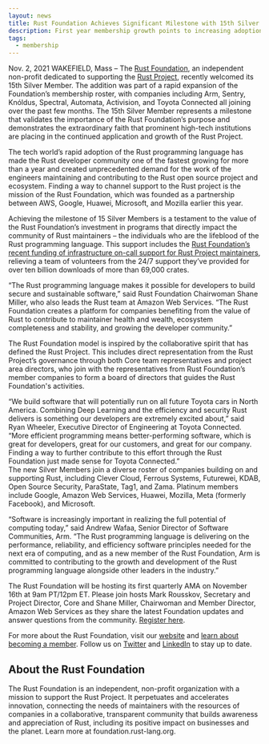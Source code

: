 ```yaml
---
layout: news
title: Rust Foundation Achieves Significant Milestone with 15th Silver Member Organization
description: First year membership growth points to increasing adoption of the Rust programming language and rapidly increasing investments in the Rust Project
tags:
  - membership
---
```


Nov. 2, 2021 WAKEFIELD, Mass – The [Rust Foundation](https://foundation.rust-lang.org/), an independent non-profit dedicated to supporting the [Rust Project](https://www.rust-lang.org/), recently welcomed its 15th Silver Member. The addition was part of a rapid expansion of the Foundation’s membership roster, with companies including Arm, Sentry, Knóldus, Spectral, Automata, Activision, and Toyota Connected all joining over the past few months. The 15th Silver Member represents a milestone that validates the importance of the Rust Foundation’s purpose and demonstrates the extraordinary faith that prominent high-tech institutions are placing in the continued application and growth of the Rust Project.

The tech world’s rapid adoption of the Rust programming language has made the Rust developer community one of the fastest growing for more than a year and created unprecedented demand for the work of the engineers maintaining and contributing to the Rust open source project and ecosystem. Finding a way to channel support to the Rust project is the mission of the Rust Foundation, which was founded as a partnership between AWS, Google, Huawei, Microsoft, and Mozilla earlier this year.

Achieving the milestone of 15 Silver Members is a testament to the value of the Rust Foundation’s investment in programs that directly impact the community of Rust maintainers – the individuals who are the lifeblood of the Rust programming language. This support includes the [Rust Foundation’s recent funding of infrastructure on-call support for Rust Project maintainers](https://foundation.rust-lang.org/posts/2021-10-18-crates-io-oncall-ferrous-systems/), relieving a team of volunteers from the 24/7 support they’ve provided for over ten billion downloads of more than 69,000 crates.

“The Rust programming language makes it possible for developers to build secure and sustainable software,” said Rust Foundation Chairwoman Shane Miller, who also leads the Rust team at Amazon Web Services. “The Rust Foundation creates a platform for companies benefiting from the value of Rust to contribute to maintainer health and wealth, ecosystem completeness and stability, and growing the developer community.”

The Rust Foundation model is inspired by the collaborative spirit that has defined the Rust Project. This includes direct representation from the Rust Project’s governance through both Core team representatives and project area directors, who join with the representatives from Rust Foundation’s member companies to form a board of directors that guides the Rust Foundation's activities.

“We build software that will potentially run on all future Toyota cars in North America. Combining Deep Learning and the efficiency and security Rust delivers is something our developers are extremely excited about,” said Ryan Wheeler, Executive Director of Engineering at Toyota Connected. “More efficient programming means better-performing software, which is great for developers, great for our customers, and great for our company. Finding a way to further contribute to this effort through the Rust Foundation just made sense for Toyota Connected.”  
The new Silver Members join a diverse roster of companies building on and supporting Rust, including Clever Cloud, Ferrous Systems, Futurewei, KDAB, Open Source Security, ParaState, Tag1, and Zama. Platinum members include Google, Amazon Web Services, Huawei, Mozilla, Meta (formerly Facebook), and Microsoft.

“Software is increasingly important in realizing the full potential of computing today,” said Andrew Wafaa, Senior Director of Software Communities, Arm. “The Rust programming language is delivering on the performance, reliability, and efficiency software principles needed for the next era of computing, and as a new member of the Rust Foundation, Arm is committed to contributing to the growth and development of the Rust programming language alongside other leaders in the industry.”

The Rust Foundation will be hosting its first quarterly AMA on November 16th at 9am PT/12pm ET. Please join hosts Mark Rousskov, Secretary and Project Director, Core and Shane Miller, Chairwoman and Member Director, Amazon Web Services as they share the latest Foundation updates and answer questions from the community. [Register here](https://zoom.us/webinar/register/WN_BNOwcv_TS7aMpGNGEaTgEQ).

For more about the Rust Foundation, visit our [website](https://foundation.rust-lang.org/) and [learn about becoming a member](https://foundation.rust-lang.org/info/become-a-member/). Follow us on [Twitter](https://twitter.com/rust_foundation) and [LinkedIn](https://www.linkedin.com/company/rust-foundation/) to stay up to date.

## About the Rust Foundation

The Rust Foundation is an independent, non-profit organization with a mission to support the Rust Project. It perpetuates and accelerates innovation, connecting the needs of maintainers with the resources of companies in a collaborative, transparent community that builds awareness and appreciation of Rust, including its positive impact on businesses and the planet. Learn more at foundation.rust-lang.org.
